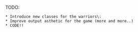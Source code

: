 TODO:

	* Introduce new classes for the warriors\:
	* Improve output asthetic for the game (more and more..)
	* CODE!!
	
